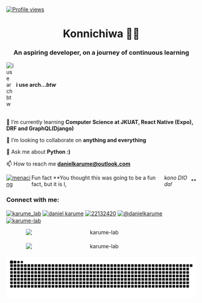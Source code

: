 <a href="https://github.com/Karume-lab/karume-lab">
    <img src="https://komarev.com/ghpvc/?username=Karume-lab&color=red" alt="Profile views" />
</a>

<h1 align="center">Konnichiwa 👋🏾</h1>
<h3 align="center">An aspiring developer, on a journey of continuous learning</h3>

<div style="display: flex; align-items: center; gap: 6px;">
    <img src="https://user-images.githubusercontent.com/25181517/186884156-e63da389-f3e1-4dca-a6c1-d76e886ba22a.png"
        alt="i use arch btw" width="20" />
    <strong>i use arch...<i>btw</i></strong>
</div>

<br>

🌱 I’m currently learning **Computer Science at JKUAT, React Native (Expo), DRF and GraphQL(Django)**

👯 I’m looking to collaborate on **anything and everything**

💬 Ask me about **Python :)**

📫 How to reach me **danielkarume@outlook.com**

<div style="display:flex; align-items:center;">
    <a href="https://emoji.gg/emoji/6991_menacing"><img src="https://cdn3.emoji.gg/emojis/6991_menacing.png"
            width="32px" height="32px" alt="menacing"></a> Fun fact **You thought this was going to be a fun fact, but
    it is I, <em>kono
        DIO da!</em> **
</div>

<h3 align="left">Connect with me:</h3>
<p align="left">
    <a href="https://twitter.com/karume_lab" target="blank"><img align="center"
            src="https://raw.githubusercontent.com/rahuldkjain/github-profile-readme-generator/master/src/images/icons/Social/twitter.svg"
            alt="karume_lab" height="30" width="40" /></a>
    <a href="https://ke.linkedin.com/in/daniel-karume-9aa21a253" target="blank"><img align="center"
            src="https://raw.githubusercontent.com/rahuldkjain/github-profile-readme-generator/master/src/images/icons/Social/linked-in-alt.svg"
            alt="daniel karume" height="30" width="40" /></a>
    <a href="https://stackoverflow.com/users/22132420" target="blank"><img align="center"
            src="https://raw.githubusercontent.com/rahuldkjain/github-profile-readme-generator/master/src/images/icons/Social/stack-overflow.svg"
            alt="22132420" height="30" width="40" /></a>
    <a href="https://medium.com/@danielkarume" target="blank"><img align="center"
            src="https://raw.githubusercontent.com/rahuldkjain/github-profile-readme-generator/master/src/images/icons/Social/medium.svg"
            alt="@danielkarume" height="30" width="40" /></a>
    <a href="https://www.leetcode.com/karume-lab" target="blank"><img align="center"
            src="https://raw.githubusercontent.com/rahuldkjain/github-profile-readme-generator/master/src/images/icons/Social/leet-code.svg"
            alt="karume-lab" height="30" width="40" /></a>
</p>

<div style="text-align: center;">
    <div style="display: flex; flex-direction: column; align-items: center; gap: 20px;">
        <img src="https://github-readme-stats.vercel.app/api?username=karume-lab&show_icons=true&theme=dark&locale=en"
            alt="karume-lab" style="width: 100%; max-width: 400px;" />
<!--         <a href="https://wakatime.com">
            <img src="https://wakatime.com/share/@5c126f93-7255-4b25-ac7a-2dfc2c96815f/58ab8166-1fa1-41bb-a26c-d617aa983e1b.png"
                alt="Wakatime Stats" style="width: 100%; max-width: 400px;" />
        </a> -->
        <img src="https://github-readme-streak-stats.herokuapp.com/?user=karume-lab&theme=dark" alt="karume-lab"
            style="width: 100%; max-width: 400px;" />
        <picture>
            <source media="(prefers-color-scheme: dark)"
                srcset="https://raw.githubusercontent.com/Karume-lab/Karume-lab/output/github-contribution-grid-snake-dark.svg" />
            <source media="(prefers-color-scheme: light)"
                srcset="https://raw.githubusercontent.com/Karume-lab/Karume-lab/output/github-contribution-grid-snake.svg" />
            <img alt="github contribution grid snake animation"
                src="https://raw.githubusercontent.com/Karume-lab/Karume-lab/output/github-contribution-grid-snake.svg" />
        </picture>
    </div>
</div>
